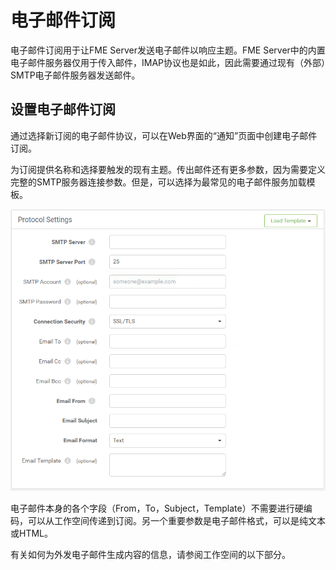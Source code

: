 # 电子邮件订阅

电子邮件订阅用于让FME Server发送电子邮件以响应主题。FME Server中的内置电子邮件服务器仅用于传入邮件，IMAP协议也是如此，因此需要通过现有（外部）SMTP电子邮件服务器发送邮件。

## 设置电子邮件订阅

通过选择新订阅的电子邮件协议，可以在Web界面的“通知”页面中创建电子邮件订阅。

为订阅提供名称和选择要触发的现有主题。传出邮件还有更多参数，因为需要定义完整的SMTP服务器连接参数。但是，可以选择为最常见的电子邮件服务加载模板。

![](../../.gitbook/assets/img4.025.emailsubscriptionparameters.png)

电子邮件本身的各个字段（From，To，Subject，Template）不需要进行硬编码，可以从工作空间传递到订阅。另一个重要参数是电子邮件格式，可以是纯文本或HTML。

有关如何为外发电子邮件生成内容的信息，请参阅工作空间的以下部分。

